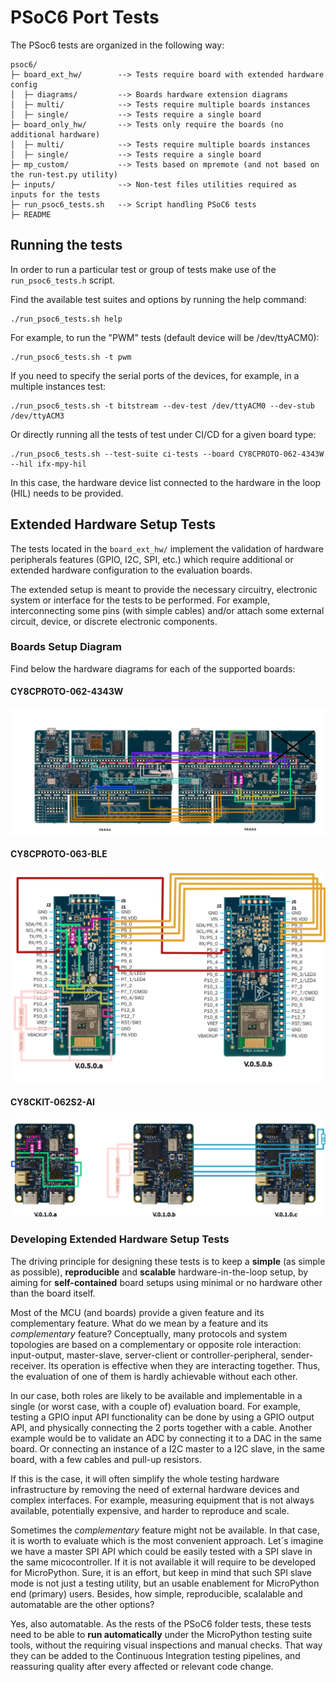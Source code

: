 # PSoC6 Port Tests

The PSoc6 tests are organized in the following way:

```
psoc6/
├─ board_ext_hw/        --> Tests require board with extended hardware config
│  ├─ diagrams/         --> Boards hardware extension diagrams
│  ├─ multi/            --> Tests require multiple boards instances
│  ├─ single/           --> Tests require a single board
├─ board_only_hw/       --> Tests only require the boards (no additional hardware)
│  ├─ multi/            --> Tests require multiple boards instances 
│  ├─ single/           --> Tests require a single board
├─ mp_custom/           --> Tests based on mpremote (and not based on the run-test.py utility)
├─ inputs/              --> Non-test files utilities required as inputs for the tests
├─ run_psoc6_tests.sh   --> Script handling PSoC6 tests
├─ README
```
## Running the tests

In order to run a particular test or group of tests make use of the `run_psoc6_tests.h` script.

Find the available test suites and options by running the help command:

```
./run_psoc6_tests.sh help
```

For example, to run the "PWM" tests (default device will be /dev/ttyACM0):

```
./run_psoc6_tests.sh -t pwm
```

If you need to specify the serial ports of the devices, for example, in a multiple instances test:

```
./run_psoc6_tests.sh -t bitstream --dev-test /dev/ttyACM0 --dev-stub /dev/ttyACM3
```

Or directly running all the tests of test under CI/CD for a given board type:

```
./run_psoc6_tests.sh --test-suite ci-tests --board CY8CPROTO-062-4343W --hil ifx-mpy-hil
```

In this case, the hardware device list connected to the hardware in the loop (HIL) needs to be provided.
 
## Extended Hardware Setup Tests

The tests located in the `board_ext_hw/` implement the validation of hardware peripherals features (GPIO, I2C, SPI, etc.) which require additional or extended hardware configuration to the evaluation boards.

The extended setup is meant to provide the necessary circuitry, electronic system or interface for the tests to be performed. For example, interconnecting some pins (with simple cables) and/or attach some external circuit, device, or discrete electronic components. 

### Boards Setup Diagram

Find below the hardware diagrams for each of the supported boards:

#### CY8CPROTO-062-4343W

![CY8CPROTO-062-4343W HIL setup](board_ext_hw/diagrams/cy8cproto-062-4343w-hil-test-diag.png)

#### CY8CPROTO-063-BLE

![CY8CPROTO-063-BLE HIL setup](board_ext_hw/diagrams/cy8cproto-063-ble-hil-test-diag.png)

#### CY8CKIT-062S2-AI

![CY8CKIT-062S2-AI HIL setup](board_ext_hw/diagrams/cy8ckit-062s2-ai-hil-test-diag.png)

### Developing Extended Hardware Setup Tests

The driving principle for designing these tests is to keep a **simple** (as simple as possible), **reproducible** and **scalable** hardware-in-the-loop setup, by aiming for **self-contained** board setups using minimal or no hardware other than the board itself. 

Most of the MCU (and boards) provide a given feature and its complementary feature. What do we mean by a feature and its *complementary* feature? Conceptually, many protocols and system topologies are based on a complementary or opposite role interaction: input-output, master-slave, server-client or controller-peripheral, sender-receiver. Its operation is effective when they are interacting together. Thus, the evaluation of one of them is hardly achievable without each other. 

In our case, both roles are likely to be available and implementable in a single (or worst case, with a couple of) evaluation board. 
For example, testing a GPIO input API functionality can be done by using a GPIO output API, and physically connecting the 2 ports together with a cable.
Another example would be to validate an ADC by connecting it to a DAC in the same board. Or connecting an instance of a I2C master to a I2C slave, in the same board, with a few cables and pull-up resistors.

If this is the case, it will often simplify the whole testing hardware infrastructure by removing the need of external hardware devices and complex interfaces. For example, measuring equipment that is not always available, potentially expensive, and harder to reproduce and scale.

Sometimes the *complementary* feature might not be available. In that case, it is worth to evaluate which is the most convenient approach. Let´s imagine we have a master SPI API which could be easily tested with a SPI slave in the same micocontroller. If it is not available it will require to be developed for MicroPython. Sure, it is an effort, but keep in mind that such SPI slave mode is not just a testing utility, but an usable enablement for MicroPython end (primary) users. Besides, how simple, reproducible, scalalable and automatable are the other options? 

Yes, also automatable. As the rests of the PSoC6 folder tests, these tests need to be able to **run automatically** under the MicroPython testing suite tools, without the requiring visual inspections and manual checks. That way they can be added to the Continuous Integration testing pipelines, and reassuring quality after every affected or relevant code change. 